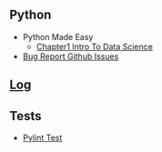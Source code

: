 
## Python
  * Python Made Easy
    * [Chapter1 Intro To Data Science](Python/Python_Made_Easy/chapter1_intro_to_data_science.ipynb)
  * [Bug Report Github Issues](Python/bug_report_github_issues.ipynb)

## [Log](/log.ipynb)

## Tests
  * [Pylint Test](tests/pylint_test.py)
